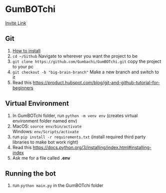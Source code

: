 # GumBOTchi
[Invite Link](https://discord.com/api/oauth2/authorize?client_id=563740217337708544&permissions=8&scope=bot%20applications.commands)

## Git
1. [How to install](https://git-scm.com/book/en/v2/Getting-Started-Installing-Git)
2. `cd ~/Github` Navigate to wherever you want the project to be
3. `git clone https://github.com/Gumbachi/GumBOTchi.git` copy the project to your pc
4. `git checkout -b "big-brain-branch"` Make a new branch and switch to it
5. Read this https://product.hubspot.com/blog/git-and-github-tutorial-for-beginners

## Virtual Environment
1. In GumBOTchi folder, run `python -m venv env` (creates virtual environment folder named env)
2. MacOS: `source env/bin/activate`  
   Windows: `env/Scripts/activate`
3. run `pip install -r requirements.txt` (install required third party libraries to make bot work right)
4. Read this https://docs.python.org/3/installing/index.html#installing-index
5. Ask me for a file called **.env**

## Running the bot
1. run `python main.py` in the GumBOTchi folder
